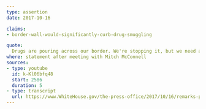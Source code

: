 ```yaml
---
type: assertion
date: 2017-10-16

claims:
- border-wall-would-significantly-curb-drug-smuggling

quote:
  Drugs are pouring across our border. We're stopping it, but we need a wall to really stop it.
where: statement after meeting with Mitch McConnell
sources:
- type: youtube
  id: k-Kl06bfq48
  start: 2586
  duration: 5
- type: transcript
  url: https://www.WhiteHouse.gov/the-press-office/2017/10/16/remarks-president-trump-and-senate-majority-leader-mitch-mcconnell-joint
---
```


